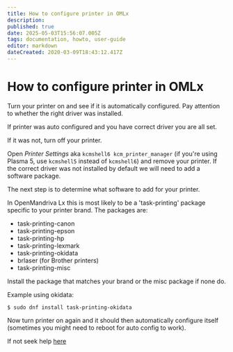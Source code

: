 ```yaml
---
title: How to configure printer in OMLx
description: 
published: true
date: 2025-05-03T15:56:07.005Z
tags: documentation, howto, user-guide
editor: markdown
dateCreated: 2020-03-09T18:43:12.417Z
---
```


# How to configure printer in OMLx
Turn your printer on and see if it is automatically configured. Pay attention to whether the right driver was installed.

If printer was auto configured and you have correct driver you are all set.

If it was not, turn off your printer.

Open *Printer Settings* aka `kcmshell6 kcm_printer_manager` (if you're using Plasma 5, use `kcmshell5` instead of `kcmshell6`) and remove your printer.
If the correct driver was not installed by default we will need to add a software package.

The next step is to determine what software to add for your printer.

In OpenMandriva Lx this is most likely to be a 'task-printing' package specific to your printer brand.
The packages are:
- task-printing-canon
- task-printing-epson
- task-printing-hp
- task-printing-lexmark
- task-printing-okidata
- brlaser (for Brother printers)
- task-printing-misc

Install the package that matches your brand or the misc package if none do.

Example using okidata:
```
$ sudo dnf install task-printing-okidata
```
Now turn printer on again and it should then automatically configure itself (sometimes you might need to reboot for auto config to work).

If not seek help [here](https://forum.openmandriva.org/c/support/17)
